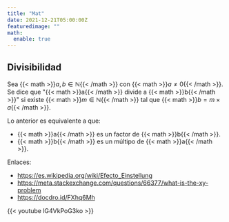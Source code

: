 ```yaml
---
title: "Mat"
date: 2021-12-21T05:00:00Z
featuredimage: ""
math:
  enable: true
---
```


## Divisibilidad

Sea {{< math >}}$a, b \in \mathbb{N}${{< /math >}} con {{< math >}}$a \neq 0${{< /math >}}. Se dice que "{{< math >}}a{{< /math >}} divide a {{< math >}}b{{< /math >}}" si existe {{< math >}}$m \in \mathbb{N}${{< /math >}} tal que {{< math >}}$b = m \times a${{< /math >}}.

Lo anterior es equivalente a que:

- {{< math >}}a{{< /math >}} es un factor de {{< math >}}b{{< /math >}}.
- {{< math >}}b{{< /math >}} es un múltipo de {{< math >}}a{{< /math >}}.

Enlaces:

- <https://es.wikipedia.org/wiki/Efecto_Einstellung>
- <https://meta.stackexchange.com/questions/66377/what-is-the-xy-problem>
- <https://docdro.id/FXhq6Mh>

<!-- markdownlint-disable-next-line -->
{{< youtube lG4VkPoG3ko >}}
